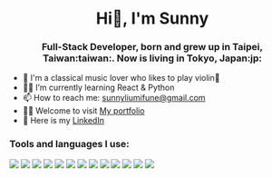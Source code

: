 <h1 align="center"> Hi👋, I'm Sunny</h1>
<h3 align="center"> Full-Stack Developer, born and grew up in Taipei, Taiwan:taiwan:. Now is living in Tokyo, Japan:jp:</h3>

- :musical_note: I'm a classical music lover who likes to play violin:violin:
- :woman_technologist: I’m currently learning React & Python
- 📫 How to reach me: sunnyliumifune@gmail.com
- :raising_hand_woman: Welcome to visit [My portfolio](https://sunnymifune.github.io/portfolio/)
- :link: Here is my [LinkedIn](https://www.linkedin.com/in/sunnymifune/)

<h3 align="left"> Tools and languages I use:</h3>

<p>
<img src="https://img.shields.io/badge/-Bootstrap-7952B3?logo=bootstrap&logoColor=white&style=flat" />
<img src="https://img.shields.io/badge/-HTML5-E34F26?logo=html5&logoColor=white&style=flat" />
<img src="https://img.shields.io/badge/-CSS3-1572B6?logo=css3&logoColor=white&style=flat" />
<img src="https://img.shields.io/badge/-JavaScript-F7DF1E?logo=javascript&logoColor=white&style=flat" />
<img src="https://img.shields.io/badge/-Ruby-CC342D?logo=ruby&logoColor=white&style=flat" />
<img src="https://img.shields.io/badge/-Ruby%20on%20Rails-CC0000?logo=ruby-on-rails&logoColor=white&style=flat" />
<img src="https://img.shields.io/badge/-React-61DAFB?logo=react&logoColor=white&style=flat" />
<img src="https://img.shields.io/badge/-Python-3776AB?logo=python&logoColor=white&style=flat" />
<img src="https://img.shields.io/badge/-Visual%20Studio%20Code-007ACC?logo=visualstudio-code&logoColor=white&style=flat" />
<img src="https://img.shields.io/badge/-GitHub-181717?logo=github&logoColor=white&style=flat" />
<img src="https://img.shields.io/badge/-Figma-F24E1E?logo=figma&logoColor=white&style=flat" />
<img src="https://img.shields.io/badge/-Slack-4A154B?logo=slack&logoColor=white&style=flat" />
<img src="https://img.shields.io/badge/-Heroku-430098?logo=heroku&logoColor=white&style=flat" />
</p>
